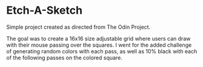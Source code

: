 # Etch-A-Sketch
Simple project created as directed from The Odin Project. 

The goal was to create a 16x16 size adjustable grid where users can draw with their mouse passing over the squares. I went for the added challenge of generating random colors with each pass, as well as 10% black with each of the following passes on the colored square.
